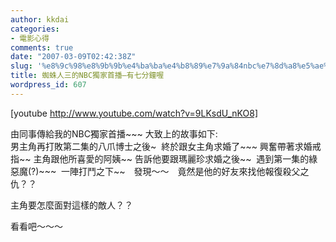 ```yaml
---
author: kkdai
categories:
- 電影心得
comments: true
date: "2007-03-09T02:42:38Z"
slug: '%e8%9c%98%e8%9b%9b%e4%ba%ba%e4%b8%89%e7%9a%84nbc%e7%8d%a8%e5%ae%b6%e9%a6%96%e6%92%ad-%e6%9c%89%e4%b8%83%e5%88%86%e9%90%98%e5%96%94'
title: 蜘蛛人三的NBC獨家首播–有七分鐘喔
wordpress_id: 607
---
```


[youtube http://www.youtube.com/watch?v=9LKsdU_nKO8]

由同事傳給我的NBC獨家首播~~~ 大致上的故事如下:  
男主角再打敗第二集的八爪博士之後~  終於跟女主角求婚了~~~ 興奮帶著求婚戒指~~ 主角跟他所喜愛的阿姨~~ 告訴他要跟瑪麗珍求婚之後~~  遇到第一集的綠惡魔(?)~~~  一陣打鬥之下~~　發現～～　竟然是他的好友來找他報復殺父之仇？？　

主角要怎麼面對這樣的敵人？？

看看吧～～～
